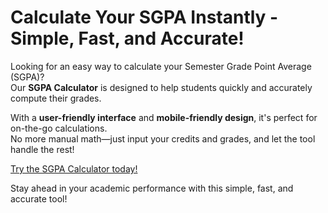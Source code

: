 # Calculate Your SGPA Instantly - Simple, Fast, and Accurate!

Looking for an easy way to calculate your Semester Grade Point Average (SGPA)?  
Our **SGPA Calculator** is designed to help students quickly and accurately compute their grades.  

With a **user-friendly interface** and **mobile-friendly design**, it's perfect for on-the-go calculations.  
No more manual math—just input your credits and grades, and let the tool handle the rest!  

[Try the SGPA Calculator today!](https://digitalpravah.in/sgpa-calculator/)

Stay ahead in your academic performance with this simple, fast, and accurate tool!
